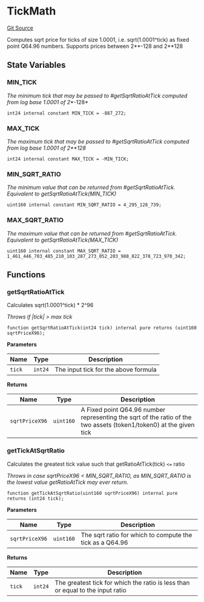 # TickMath
[Git Source](https://github.com/Ammalgam-Protocol/core-v1/blob/8a7f458eaa44bd6bb81314db98899ee7d35f8c57/contracts/libraries/TickMath.sol)

Computes sqrt price for ticks of size 1.0001, i.e. sqrt(1.0001^tick) as fixed point Q64.96 numbers. Supports
prices between 2**-128 and 2**128


## State Variables
### MIN_TICK
*The minimum tick that may be passed to #getSqrtRatioAtTick computed from log base 1.0001 of 2**-128*


```solidity
int24 internal constant MIN_TICK = -887_272;
```


### MAX_TICK
*The maximum tick that may be passed to #getSqrtRatioAtTick computed from log base 1.0001 of 2**128*


```solidity
int24 internal constant MAX_TICK = -MIN_TICK;
```


### MIN_SQRT_RATIO
*The minimum value that can be returned from #getSqrtRatioAtTick. Equivalent to getSqrtRatioAtTick(MIN_TICK)*


```solidity
uint160 internal constant MIN_SQRT_RATIO = 4_295_128_739;
```


### MAX_SQRT_RATIO
*The maximum value that can be returned from #getSqrtRatioAtTick. Equivalent to getSqrtRatioAtTick(MAX_TICK)*


```solidity
uint160 internal constant MAX_SQRT_RATIO = 1_461_446_703_485_210_103_287_273_052_203_988_822_378_723_970_342;
```


## Functions
### getSqrtRatioAtTick

Calculates sqrt(1.0001^tick) * 2^96

*Throws if |tick| > max tick*


```solidity
function getSqrtRatioAtTick(int24 tick) internal pure returns (uint160 sqrtPriceX96);
```
**Parameters**

|Name|Type|Description|
|----|----|-----------|
|`tick`|`int24`|The input tick for the above formula|

**Returns**

|Name|Type|Description|
|----|----|-----------|
|`sqrtPriceX96`|`uint160`|A Fixed point Q64.96 number representing the sqrt of the ratio of the two assets (token1/token0) at the given tick|


### getTickAtSqrtRatio

Calculates the greatest tick value such that getRatioAtTick(tick) `<=` ratio

*Throws in case sqrtPriceX96 < MIN_SQRT_RATIO, as MIN_SQRT_RATIO is the lowest value getRatioAtTick may
ever return.*


```solidity
function getTickAtSqrtRatio(uint160 sqrtPriceX96) internal pure returns (int24 tick);
```
**Parameters**

|Name|Type|Description|
|----|----|-----------|
|`sqrtPriceX96`|`uint160`|The sqrt ratio for which to compute the tick as a Q64.96|

**Returns**

|Name|Type|Description|
|----|----|-----------|
|`tick`|`int24`|The greatest tick for which the ratio is less than or equal to the input ratio|



